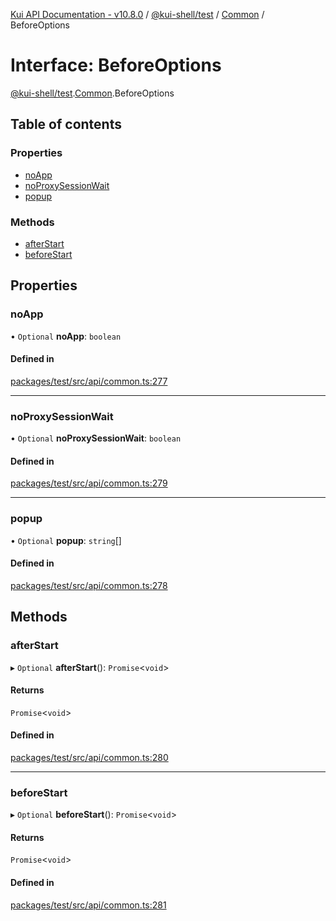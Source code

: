 [Kui API Documentation - v10.8.0](../README.md) / [@kui-shell/test](../modules/kui_shell_test.md) / [Common](../modules/kui_shell_test.Common.md) / BeforeOptions

# Interface: BeforeOptions

[@kui-shell/test](../modules/kui_shell_test.md).[Common](../modules/kui_shell_test.Common.md).BeforeOptions

## Table of contents

### Properties

- [noApp](kui_shell_test.Common.BeforeOptions.md#noapp)
- [noProxySessionWait](kui_shell_test.Common.BeforeOptions.md#noproxysessionwait)
- [popup](kui_shell_test.Common.BeforeOptions.md#popup)

### Methods

- [afterStart](kui_shell_test.Common.BeforeOptions.md#afterstart)
- [beforeStart](kui_shell_test.Common.BeforeOptions.md#beforestart)

## Properties

### noApp

• `Optional` **noApp**: `boolean`

#### Defined in

[packages/test/src/api/common.ts:277](https://github.com/mra-ruiz/kui/blob/a3b5e3edf/packages/test/src/api/common.ts#L277)

---

### noProxySessionWait

• `Optional` **noProxySessionWait**: `boolean`

#### Defined in

[packages/test/src/api/common.ts:279](https://github.com/mra-ruiz/kui/blob/a3b5e3edf/packages/test/src/api/common.ts#L279)

---

### popup

• `Optional` **popup**: `string`[]

#### Defined in

[packages/test/src/api/common.ts:278](https://github.com/mra-ruiz/kui/blob/a3b5e3edf/packages/test/src/api/common.ts#L278)

## Methods

### afterStart

▸ `Optional` **afterStart**(): `Promise`<`void`\>

#### Returns

`Promise`<`void`\>

#### Defined in

[packages/test/src/api/common.ts:280](https://github.com/mra-ruiz/kui/blob/a3b5e3edf/packages/test/src/api/common.ts#L280)

---

### beforeStart

▸ `Optional` **beforeStart**(): `Promise`<`void`\>

#### Returns

`Promise`<`void`\>

#### Defined in

[packages/test/src/api/common.ts:281](https://github.com/mra-ruiz/kui/blob/a3b5e3edf/packages/test/src/api/common.ts#L281)
